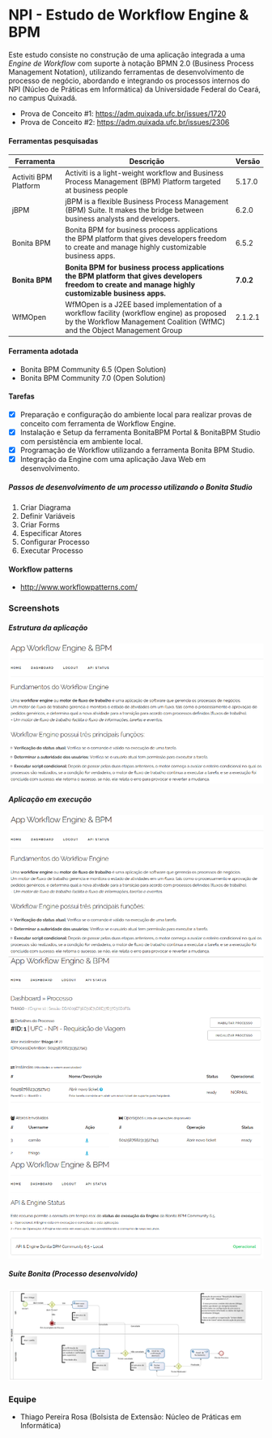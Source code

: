 # NPI - Estudo de Workflow Engine & BPM
Este estudo consiste no construção de uma aplicação integrada a uma *Engine de Workflow* com suporte à notação BPMN 2.0 (Business Process Management Notation), utilizando ferramentas de desenvolvimento de processo de negócio, abordando e integrando os processos internos do NPI (Núcleo de Práticas em Informática) da Universidade Federal do Ceará, no campus Quixadá.
- Prova de Conceito #1: https://adm.quixada.ufc.br/issues/1720
- Prova de Conceito #2: https://adm.quixada.ufc.br/issues/2306

#### Ferramentas pesquisadas
|Ferramenta		|Descrição													|Versão	|
|-----------------------|---------------------------------------------------------------------------------------------------------------|-------|
|Activiti BPM Platform	|Activiti is a light-weight workflow and Business Process Management (BPM) Platform targeted at business people	|5.17.0	|
|jBPM			|jBPM is a flexible Business Process Management (BPM) Suite. It makes the bridge between business analysts and developers.|6.2.0|
|Bonita BPM		|Bonita BPM for business process applications the BPM platform that gives developers freedom to create and manage highly customizable business apps. 	|6.5.2|
|**Bonita BPM**		|**Bonita BPM for business process applications the BPM platform that gives developers freedom to create and manage highly customizable business apps.** 	|**7.0.2**|
|WfMOpen		|WfMOpen is a J2EE based implementation of a workflow facility (workflow engine) as proposed by the Workflow Management Coalition (WfMC) and the Object Management Group	|2.1.2.1|

#### Ferramenta adotada
- Bonita BPM Community 6.5 (Open Solution)
- Bonita BPM Community 7.0 (Open Solution)

#### Tarefas
- [x] Preparação e configuração do ambiente local para realizar provas de conceito com ferramenta de Workflow Engine.
- [x] Instalação e Setup da ferramenta BonitaBPM Portal & BonitaBPM Studio com persistência em ambiente local.
- [x] Programação de Workflow utilizando a ferramenta Bonita BPM Studio.
- [x] Integração da Engine com uma aplicação Java Web em desenvolvimento.

##### Passos de desenvolvimento de um processo utilizando o Bonita Studio
1. Criar Diagrama
2. Definir Variáveis
3. Criar Forms
4. Especificar Atores
5. Configurar Processo
6. Executar Processo

#### Workflow patterns
- http://www.workflowpatterns.com/

### Screenshots
##### Estrutura da aplicação
![Estrutura da Aplicação](https://raw.githubusercontent.com/npi-ufc-qxd/workflow-engine/master/Bonita%20BPM/screenshots/appHome.png)

##### Aplicação em execução
![App Home](https://raw.githubusercontent.com/npi-ufc-qxd/workflow-engine/master/Bonita%20BPM/screenshots/appHome.png)
![App Dashboard](https://raw.githubusercontent.com/npi-ufc-qxd/workflow-engine/master/Bonita%20BPM/screenshots/appDashboard.png)
![App Status](https://raw.githubusercontent.com/npi-ufc-qxd/workflow-engine/master/Bonita%20BPM/screenshots/appStatus.png)

##### Suíte Bonita (Processo desenvolvido)
![Processo NPI Helpdesk](https://raw.githubusercontent.com/npi-ufc-qxd/workflow-engine/master/Bonita%20BPM/screenshots/NPI%20-%20Helpdesk-1.3.png)

### Equipe
- Thiago Pereira Rosa (Bolsista de Extensão: Núcleo de Práticas em Informática)

